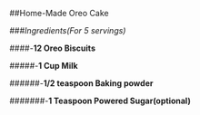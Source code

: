##Home-Made Oreo Cake

###*Ingredients(For 5 servings)*

####-**12 Oreo Biscuits**

#####-**1 Cup Milk**

######-**1/2 teaspoon Baking powder**

#######-**1 Teaspoon Powered Sugar(optional)**